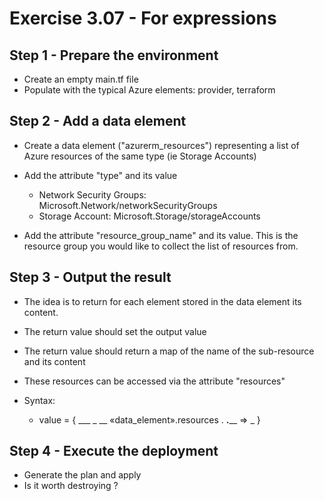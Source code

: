 # Exercise 3.07 - For expressions

## Step 1 - Prepare the environment

- Create an empty main.tf file
- Populate with the typical Azure elements: provider, terraform

## Step 2 - Add a data element

- Create a data element ("azurerm_resources") representing a list of Azure resources of the same type (ie Storage Accounts)
- Add the attribute "type" and its value
  - Network Security Groups: Microsoft.Network/networkSecurityGroups
  - Storage Account: Microsoft.Storage/storageAccounts

- Add the attribute "resource_group_name" and its value. This is the resource group you would like to collect the list of resources from.

## Step 3 - Output the result

- The idea is to return for each element stored in the data element its content.
- The return value should set the output value
- The return value should return a map of the name of the sub-resource and its content
- These resources can be accessed via the attribute "resources"

- Syntax:
  - value = { ___ _ __ «data_element».resources . __.____ => _ }

## Step 4 - Execute the deployment

- Generate the plan and apply
- Is it worth destroying ?
